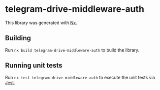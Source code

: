 # telegram-drive-middleware-auth

This library was generated with [Nx](https://nx.dev).

## Building

Run `nx build telegram-drive-middleware-auth` to build the library.

## Running unit tests

Run `nx test telegram-drive-middleware-auth` to execute the unit tests via [Jest](https://jestjs.io).
